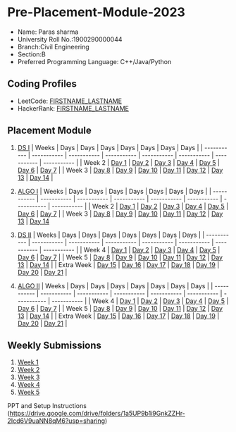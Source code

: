 # Pre-Placement-Module-2023

- Name: Paras sharma
- University Roll No.:1900290000044
- Branch:Civil Engineering
- Section:B
- Preferred Programming Language: C++/Java/Python

## Coding Profiles
- LeetCode: [FIRSTNAME_LASTNAME](https://leetcode.com/YourLeetCodeUserName/)
- HackerRank: [FIRSTNAME_LASTNAME](https://www.hackerrank.com/HackerRankUserName)

## Placement Module
1. [DS I](https://github.com/Parassharma962/Pre-Placement-Module-2023/tree/main/DS%20I)
    | Weeks | Days | Days | Days | Days | Days | Days | Days |
    | ----------- | ----------- | ----------- | ----------- | ----------- | ----------- | ----------- | ----------- | 
    | Week 2 | [Day 1](https://github.com/Parassharma962/Pre-Placement-Module-2023/tree/main/DS%20I/Day%201) | [Day 2](https://github.com/Parassharma962/Pre-Placement-Module-2023/tree/main/DS%20I/Day%202) | [Day 3](https://github.com/Parassharma962/Pre-Placement-Module-2023/tree/main/DS%20I/Day%203) | [Day 4](https://github.com/Parassharma962/Pre-Placement-Module-2023/tree/main/DS%20I/Day%204) | [Day 5](https://github.com/Parassharma962/Pre-Placement-Module-2023/tree/main/DS%20I/Day%205) | [Day 6](https://github.com/Parassharma962/Pre-Placement-Module-2023/tree/main/DS%20I/Day%206) | [Day 7](https://github.com/Parassharma962/Pre-Placement-Module-2023/tree/main/DS%20I/Day%207) |
    | Week 3 | [Day 8](https://github.com/Parassharma962/Pre-Placement-Module-2023/tree/main/DS%20I/Day%208) | [Day 9](https://github.com/Parassharma962/Pre-Placement-Module-2023/tree/main/DS%20I/Day%209) | [Day 10](https://github.com/Parassharma962/Pre-Placement-Module-2023/tree/main/DS%20I/Day%2010) | [Day 11](https://github.com/Parassharma962/Pre-Placement-Module-2023/tree/main/DS%20I/Day%2011) | [Day 12](https://github.com/Parassharma962/Pre-Placement-Module-2023/tree/main/DS%20I/Day%2012) | [Day 13](https://github.com/Parassharma962/Pre-Placement-Module-2023/tree/main/DS%20I/Day%2013) | [Day 14](https://github.com/Parassharma962/Pre-Placement-Module-2023/tree/main/DS%20I/Day%2014) |
    
2. [ALGO I](https://github.com/Parassharma962/Pre-Placement-Module-2023/tree/main/ALGO%20I)
    | Weeks | Days | Days | Days | Days | Days | Days | Days |
    | ----------- | ----------- | ----------- | ----------- | ----------- | ----------- | ----------- | ----------- |
    | Week 2 | [Day 1](https://github.com/Parassharma962/Pre-Placement-Module-2023/tree/main/ALGO%20I/Day%201) | [Day 2](https://github.com/Parassharma962/Pre-Placement-Module-2023/tree/main/ALGO%20I/Day%202) | [Day 3](https://github.com/Parassharma962/Pre-Placement-Module-2023/tree/main/ALGO%20I/Day%203) | [Day 4](https://github.com/Parassharma962/Pre-Placement-Module-2023/tree/main/ALGO%20I/Day%204) | [Day 5](https://github.com/Parassharma962/Pre-Placement-Module-2023/tree/main/ALGO%20I/Day%205) | [Day 6](https://github.com/Parassharma962/Pre-Placement-Module-2023/tree/main/ALGO%20I/Day%206) | [Day 7](https://github.com/Parassharma962/Pre-Placement-Module-2023/tree/main/ALGO%20I/Day%207) |
    | Week 3 | [Day 8](https://github.com/Parassharma962/Pre-Placement-Module-2023/tree/main/ALGO%20I/Day%208) | [Day 9](https://github.com/Parassharma962/Pre-Placement-Module-2023/tree/main/ALGO%20I/Day%209) | [Day 10](https://github.com/Parassharma962/Pre-Placement-Module-2023/tree/main/ALGO%20I/Day%2010) | [Day 11](https://github.com/Parassharma962/Pre-Placement-Module-2023/tree/main/ALGO%20I/Day%2011) | [Day 12](https://github.com/Parassharma962/Pre-Placement-Module-2023/tree/main/ALGO%20I/Day%2012) | [Day 13](https://github.com/Parassharma962/Pre-Placement-Module-2023/tree/main/ALGO%20I/Day%2013) | [Day 14](https://github.com/Parassharma962/Pre-Placement-Module-2023/tree/main/ALGO%20I/Day%2014)  
    
3. [DS II](https://github.com/Parassharma962/Pre-Placement-Module-2023/tree/main/DS%20II)
    | Weeks | Days | Days | Days | Days | Days | Days | Days |
    | ----------- | ----------- | ----------- | ----------- | ----------- | ----------- | ----------- | ----------- |
    | Week 4 | [Day 1](https://github.com/Parassharma962/Pre-Placement-Module-2023/tree/main/DS%20II/Day%201) | [Day 2](https://github.com/Parassharma962/Pre-Placement-Module-2023/tree/main/DS%20II/Day%202) | [Day 3](https://github.com/Parassharma962/Pre-Placement-Module-2023/tree/main/DS%20II/Day%203) | [Day 4](https://github.com/Parassharma962/Pre-Placement-Module-2023/tree/main/DS%20II/Day%204) | [Day 5](https://github.com/Parassharma962/Pre-Placement-Module-2023/tree/main/DS%20II/Day%205) | [Day 6](https://github.com/Parassharma962/Pre-Placement-Module-2023/tree/main/DS%20II/Day%206) | [Day 7](https://github.com/Parassharma962/Pre-Placement-Module-2023/tree/main/DS%20II/Day%207) | 
    | Week 5 | [Day 8](https://github.com/Parassharma962/Pre-Placement-Module-2023/tree/main/DS%20II/Day%208) | [Day 9](https://github.com/Parassharma962/Pre-Placement-Module-2023/tree/main/DS%20II/Day%209) | [Day 10](https://github.com/Parassharma962/Pre-Placement-Module-2023/tree/main/DS%20II/Day%2010) | [Day 11](https://github.com/Parassharma962/Pre-Placement-Module-2023/tree/main/DS%20II/Day%2011) | [Day 12](https://github.com/Parassharma962/Pre-Placement-Module-2023/tree/main/DS%20II/Day%2012) | [Day 13](https://github.com/Parassharma962/Pre-Placement-Module-2023/tree/main/DS%20II/Day%2013) | [Day 14](https://github.com/Parassharma962/Pre-Placement-Module-2023/tree/main/DS%20II/Day%2014) |
    | Extra Week | [Day 15](https://github.com/Parassharma962/Pre-Placement-Module-2023/tree/main/DS%20II/Day%2015) | [Day 16](https://github.com/Parassharma962/Pre-Placement-Module-2023/tree/main/DS%20II/Day%2016) | [Day 17](https://github.com/Parassharma962/Pre-Placement-Module-2023/tree/main/DS%20II/Day%2017) | [Day 18](https://github.com/Parassharma962/Pre-Placement-Module-2023/tree/main/DS%20II/Day%2018) | [Day 19](https://github.com/Parassharma962/Pre-Placement-Module-2023/tree/main/DS%20II/Day%2019) | [Day 20](https://github.com/Parassharma962/Pre-Placement-Module-2023/tree/main/DS%20II/Day%2020) | [Day 21](https://github.com/Parassharma962/Pre-Placement-Module-2023/tree/main/DS%20II/Day%2021) |
    
4. [ALGO II](https://github.com/Parassharma962/Pre-Placement-Module-2023/tree/main/ALGO%20II)
    | Weeks | Days | Days | Days | Days | Days | Days | Days |
    | ----------- | ----------- | ----------- | ----------- | ----------- | ----------- | ----------- | ----------- |
    | Week 4 | [Day 1](https://github.com/Parassharma962/Pre-Placement-Module-2023/tree/main/ALGO%20II/Day%201) | [Day 2](https://github.com/Parassharma962/Pre-Placement-Module-2023/tree/main/ALGO%20II/Day%202) | [Day 3](https://github.com/Parassharma962/Pre-Placement-Module-2023/tree/main/ALGO%20II/Day%203) | [Day 4](https://github.com/Parassharma962/Pre-Placement-Module-2023/tree/main/ALGO%20II/Day%204) | [Day 5](https://github.com/Parassharma962/Pre-Placement-Module-2023/tree/main/ALGO%20II/Day%205) | [Day 6](https://github.com/Parassharma962/Pre-Placement-Module-2023/tree/main/ALGO%20II/Day%206) | [Day 7](https://github.com/Parassharma962/Pre-Placement-Module-2023/tree/main/ALGO%20II/Day%207) |
    | Week 5 | [Day 8](https://github.com/Parassharma962/Pre-Placement-Module-2023/tree/main/ALGO%20II/Day%208) | [Day 9](https://github.com/Parassharma962/Pre-Placement-Module-2023/tree/main/ALGO%20II/Day%209) | [Day 10](https://github.com/Parassharma962/Pre-Placement-Module-2023/tree/main/ALGO%20II/Day%2010) | [Day 11](https://github.com/Parassharma962/Pre-Placement-Module-2023/tree/main/ALGO%20II/Day%2011) | [Day 12](https://github.com/Parassharma962/Pre-Placement-Module-2023/tree/main/ALGO%20II/Day%2012) | [Day 13](https://github.com/Parassharma962/Pre-Placement-Module-2023/tree/main/ALGO%20II/Day%2013) | [Day 14](https://github.com/Parassharma962/Pre-Placement-Module-2023/tree/main/ALGO%20II/Day%2014) |
    | Extra Week | [Day 15](https://github.com/Parassharma962/Pre-Placement-Module-2023/tree/main/ALGO%20II/Day%2015) | [Day 16](https://github.com/Parassharma962/Pre-Placement-Module-2023/tree/main/ALGO%20II/Day%2016) | [Day 17](https://github.com/Parassharma962/Pre-Placement-Module-2023/tree/main/ALGO%20II/Day%2017) | [Day 18](https://github.com/Parassharma962/Pre-Placement-Module-2023/tree/main/ALGO%20II/Day%2018) | [Day 19](https://github.com/Parassharma962/Pre-Placement-Module-2023/tree/main/ALGO%20II/Day%2019) | [Day 20](https://github.com/Parassharma962/Pre-Placement-Module-2023/tree/main/ALGO%20II/Day%2020) | [Day 21](https://github.com/Parassharma962/Pre-Placement-Module-2023/tree/main/ALGO%20II/Day%2021) |

## Weekly Submissions
1. [Week 1](https://github.com/Parassharma962/Pre-Placement-Module-2023/tree/main/Weekly%20Submissions/Week%201)
2. [Week 2](https://github.com/Parassharma962/Pre-Placement-Module-2023/tree/main/Weekly%20Submissions/Week%202)
3. [Week 3](https://github.com/Parassharma962/Pre-Placement-Module-2023/tree/main/Weekly%20Submissions/Week%203)
4. [Week 4](https://github.com/Parassharma962/Pre-Placement-Module-2023/tree/main/Weekly%20Submissions/Week%204)
5. [Week 5](https://github.com/Parassharma962/Pre-Placement-Module-2023/tree/main/Weekly%20Submissions/Week%205)


PPT and Setup Instructions    
(https://drive.google.com/drive/folders/1a5UP9b1i9GnkZZHr-2Icd6V9uaNN8qM6?usp=sharing)
